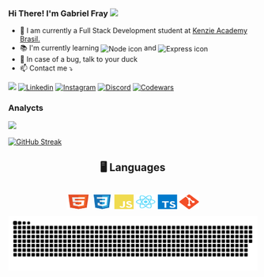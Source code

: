 ### Hi There! I'm Gabriel Fray  <img height="30em" src=https://github.com/TheDudeThatCode/TheDudeThatCode/raw/master/Assets/Hi.gif/>


<ul>
    <li> 🔭  I am currently a Full Stack Development student at <a href="https://kenzie.com.br/?trk_src=g&trk_cmp=15853756022&trk_grp=137371409172&trk_ad=574454391791&trk_kw=kenzie%20academy&utm_term=kenzie%20academy&utm_campaign=INSC-PER-2022-TERMOS-MARCA-SEARCH&utm_source=adwords&utm_medium=ppc&hsa_acc=2166776305&hsa_cam=15853756022&hsa_grp=137371409172&hsa_ad=574454391791&hsa_src=g&hsa_tgt=aud-1371784716651:kwd-392539756225&hsa_kw=kenzie%20academy&hsa_mt=b&hsa_net=adwords&hsa_ver=3&gclid=Cj0KCQjw5ZSWBhCVARIsALERCvzjbrh1GPo7YPjoAgLAA75UcAP-YlGq8eeDyMdHR0o4OcRkNfRK-cYaArTsEALw_wcB">Kenzie Academy Brasil.</a></li>
    <li> 📚 I'm currently learning <img align="center" alt="Node icon" src="https://img.shields.io/badge/Node.js-43853D?style=for-the- badge&logo=node.js&logoColor=white"> and <img align="center" alt="Express icon" src="https://img.shields.io/badge/Express.js-404D59?style=for-the-badge"> </li>
    <li> 🦆 In case of a bug, talk to your duck </li>
    <li> 📫 Contact me ⤵️ </li>
</ul>


  <a href = "https://mail.google.com/mail/u/0/#sent"><img src="https://img.shields.io/badge/-Gmail-%23333?style=for-the-badge&logo=gmail&logoColor=white"      target="_blank"></a>
  [![Linkedin](https://img.shields.io/badge/LinkedIn-0077B5?style=for-the-badge&logo=linkedin&logoColor=white)](https://www.linkedin.com/in/gabrielfray/)
  [![Instagram](https://img.shields.io/badge/Instagram-E4405F?style=for-the-badge&logo=instagram&logoColor=white)](https://instagram.com/gabrielfray_dev)
  [![Discord](https://img.shields.io/badge/Discord-7289DA?style=for-the-badge&logo=discord&logoColor=white)]()
  [![Codewars](https://img.shields.io/badge/Codewars-B1361E?style=for-the-badge&logo=Codewars&logoColor=white)](https://www.codewars.com/users/Gabriel%20Fray)

  
 ### Analycts


  <a href="https://github.com/GabrielFray">
  <img height="150em" src="https://github-readme-stats.vercel.app/api?username=GabrielFray&show_icons=true&theme=dark&include_all_commits=true&count_private=true"/>

  [![GitHub Streak](http://github-readme-streak-stats.herokuapp.com?user=GabrielFray&theme=dark&date_format=M%20j%5B%2C%20Y%5D)](https://git.io/streak-stats)



<h2 align="center">🖥️ Languages</h2>
<div align="center" style="display:inline_block"><br>
  <img align="center"alt="HTML"height="30"width="48"src="https://raw.githubusercontent.com/devicons/devicon/master/icons/html5/html5-original.svg">
   <img align="center"alt="CSS"height="30"width="40"src="https://raw.githubusercontent.com/devicons/devicon/master/icons/css3/css3-original.svg">
   <img align="center"alt="JavaScript"height="30"width="40"src="https://raw.githubusercontent.com/devicons/devicon/master/icons/javascript/javascript-plain.svg">
   <img align="center"alt="React"height="30"width="40"src="https://raw.githubusercontent.com/devicons/devicon/master/icons/react/react-original.svg">
   <img align="center"alt="TypeScript"height="30"width="40"src="https://raw.githubusercontent.com/devicons/devicon/master/icons/typescript/typescript-plain.svg">
  <img align="center"alt="Git"height="30"width="40"src="https://raw.githubusercontent.com/devicons/devicon/master/icons/git/git-original.svg">
  
  
  
![Snake animation](https://github.com/GabrielFray/GabrielFray/blob/output/github-contribution-grid-snake.svg)


 
 
